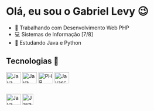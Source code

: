 # Olá, eu sou o Gabriel Levy 😉
- 🔭 Trabalhando com Desenvolvimento Web PHP
- 💻 Sistemas de Informação [7/8]
- 🌱 Estudando Java e Python

## Tecnologias 💪
<div style="display:inline_block">
  <img align="center" alt="Java" height="30" width="40" src="https://cdn.jsdelivr.net/gh/devicons/devicon/icons/java/java-original.svg" />
  <img align="center" alt="Java" height="30" width="40" src="https://cdn.jsdelivr.net/gh/devicons/devicon@latest/icons/python/python-original.svg" />
  <img align="center" alt="PHP" height="30" width="40" src="https://cdn.jsdelivr.net/gh/devicons/devicon/icons/php/php-original.svg" />
  <img align="center" alt="Javascript" height="30" width="40" src="https://cdn.jsdelivr.net/gh/devicons/devicon/icons/javascript/javascript-original.svg" />
</div>

##
<div>
  <a href="https://www.linkedin.com/in/gaabriellevy" rel="nofollow"><img align="center" alt="Java" height="30" width="40" src="https://cdn.jsdelivr.net/gh/devicons/devicon@latest/icons/linkedin/linkedin-original.svg" /></a>
  <a href="mailto:levygabriel11@gmail.com"><img align="center" alt="Java" height="30" src="https://github.com/user-attachments/assets/6382feb9-bebc-4b19-8d7f-0315a81cc54c" /></a>
</div>
